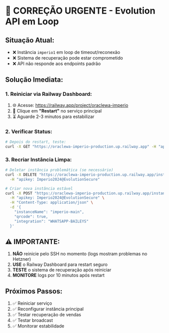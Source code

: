 # 🚨 CORREÇÃO URGENTE - Evolution API em Loop

## Situação Atual:
- ❌ Instância `imperio1` em loop de timeout/reconexão
- ❌ Sistema de recuperação pode estar comprometido  
- ❌ API não responde aos endpoints padrão

## Solução Imediata:

### 1. Reiniciar via Railway Dashboard:
1. 🌐 Acesse: https://railway.app/project/oraclewa-imperio
2. 🔄 Clique em **"Restart"** no serviço principal
3. ⏳ Aguarde 2-3 minutos para estabilizar

### 2. Verificar Status:
```bash
# Depois do restart, teste:
curl -X GET "https://oraclewa-imperio-production.up.railway.app" -H "apikey: Imperio2024@EvolutionSecure"
```

### 3. Recriar Instância Limpa:
```bash
# Deletar instância problemática (se necessário)
curl -X DELETE "https://oraclewa-imperio-production.up.railway.app/instance/delete/imperio1" \
  -H "apikey: Imperio2024@EvolutionSecure"

# Criar nova instância estável
curl -X POST "https://oraclewa-imperio-production.up.railway.app/instance/create" \
  -H "apikey: Imperio2024@EvolutionSecure" \
  -H "Content-Type: application/json" \
  -d '{
    "instanceName": "imperio-main",
    "qrcode": true,
    "integration": "WHATSAPP-BAILEYS"
  }'
```

## ⚠️ IMPORTANTE:
1. **NÃO** reinicie pelo SSH no momento (logs mostram problemas no Hetzner)
2. **USE** o Railway Dashboard para restart seguro
3. **TESTE** o sistema de recuperação após reiniciar
4. **MONITORE** logs por 10 minutos após restart

## Próximos Passos:
1. ✅ Reiniciar serviço
2. ✅ Reconfigurar instância principal  
3. ✅ Testar recuperação de vendas
4. ✅ Testar broadcast
5. ✅ Monitorar estabilidade